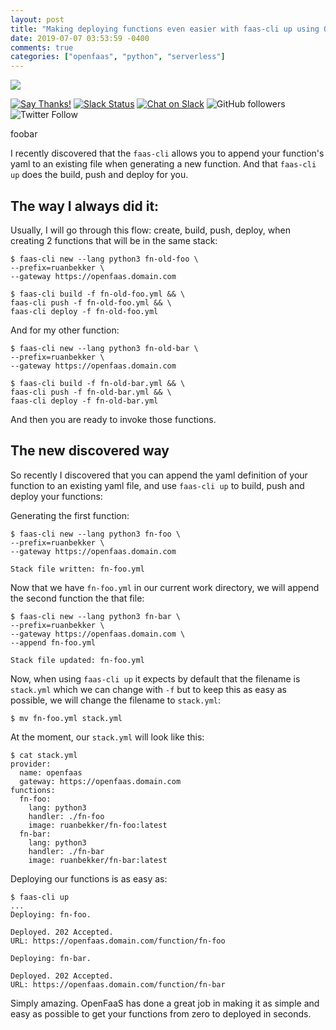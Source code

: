 ```yaml
---
layout: post
title: "Making deploying functions even easier with faas-cli up using OpenFaaS"
date: 2019-07-07 03:53:59 -0400
comments: true
categories: ["openfaas", "python", "serverless"] 
---
```


![](https://camo.githubusercontent.com/cf01eefb5b6905f3774376d6d1ed55b8f052d211/68747470733a2f2f626c6f672e616c6578656c6c69732e696f2f636f6e74656e742f696d616765732f323031372f30382f666161735f736964652e706e67)

[![Say Thanks!](https://img.shields.io/badge/Say%20Thanks-!-1EAEDB.svg)](https://saythanks.io/to/ruanbekker) [![Slack Status](https://linux-hackers-slack.herokuapp.com/badge.svg)](https://linux-hackers-slack.herokuapp.com/) [![Chat on Slack](https://img.shields.io/badge/chat-on_slack-orange.svg)](https://linux-hackers.slack.com/) ![GitHub followers](https://img.shields.io/github/followers/ruanbekker.svg?label=Follow&style=social) ![Twitter Follow](https://img.shields.io/twitter/follow/ruanbekker.svg?style=social)

foobar

I recently discovered that the `faas-cli` allows you to append your function's yaml to an existing file when generating a new function. And that `faas-cli up` does the build, push and deploy for you.

## The way I always did it:

Usually, I will go through this flow: create, build, push, deploy, when creating 2 functions that will be in the same stack:

```
$ faas-cli new --lang python3 fn-old-foo \
--prefix=ruanbekker \
--gateway https://openfaas.domain.com

$ faas-cli build -f fn-old-foo.yml && \
faas-cli push -f fn-old-foo.yml && \
faas-cli deploy -f fn-old-foo.yml
```

And for my other function:

```
$ faas-cli new --lang python3 fn-old-bar \
--prefix=ruanbekker \
--gateway https://openfaas.domain.com

$ faas-cli build -f fn-old-bar.yml && \
faas-cli push -f fn-old-bar.yml && \
faas-cli deploy -f fn-old-bar.yml
```

And then you are ready to invoke those functions.

## The new discovered way

So recently I discovered that you can append the yaml definition of your function to an existing yaml file, and use `faas-cli up` to build, push and deploy your functions:

Generating the first function:

```
$ faas-cli new --lang python3 fn-foo \
--prefix=ruanbekker \
--gateway https://openfaas.domain.com

Stack file written: fn-foo.yml
```

Now that we have `fn-foo.yml` in our current work directory, we will append the second function the that file:

```
$ faas-cli new --lang python3 fn-bar \
--prefix=ruanbekker \
--gateway https://openfaas.domain.com \
--append fn-foo.yml

Stack file updated: fn-foo.yml
```

Now, when using `faas-cli up` it expects by default that the filename is `stack.yml` which we can change with `-f` but to keep this as easy as possible, we will change the filename to `stack.yml`:

```
$ mv fn-foo.yml stack.yml
```

At the moment, our `stack.yml` will look like this:

```
$ cat stack.yml
provider:
  name: openfaas
  gateway: https://openfaas.domain.com
functions:
  fn-foo:
    lang: python3
    handler: ./fn-foo
    image: ruanbekker/fn-foo:latest
  fn-bar:
    lang: python3
    handler: ./fn-bar
    image: ruanbekker/fn-bar:latest
```

Deploying our functions is as easy as:

```
$ faas-cli up
...
Deploying: fn-foo.

Deployed. 202 Accepted.
URL: https://openfaas.domain.com/function/fn-foo

Deploying: fn-bar.

Deployed. 202 Accepted.
URL: https://openfaas.domain.com/function/fn-bar
```

Simply amazing. OpenFaaS has done a great job in making it as simple and easy as possible to get your functions from zero to deployed in seconds.

